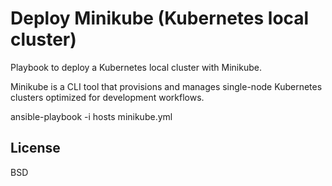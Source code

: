 Deploy Minikube (Kubernetes local cluster)
=========

Playbook to deploy a Kubernetes local cluster with Minikube.

Minikube is a CLI tool that provisions and manages single-node Kubernetes clusters optimized for development workflows.

ansible-playbook -i hosts minikube.yml

License
-------

BSD

